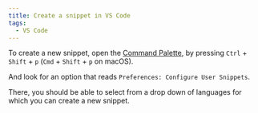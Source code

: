 ```yaml
---
title: Create a snippet in VS Code
tags:
  - VS Code
---
```


To create a new snippet, open the [Command Palette](https://code.visualstudio.com/docs/getstarted/userinterface#_command-palette), by pressing `Ctrl` + `Shift` + `p` (`Cmd` + `Shift` + `p` on macOS).

And look for an option that reads `Preferences: Configure User Snippets`.

There, you should be able to select from a drop down of languages for which you can create a new snippet.
